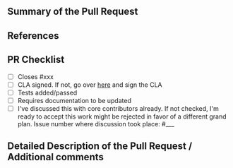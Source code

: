 <!-- Enter a brief description/summary of your PR here. What does it fix/what does it change/how was it tested (even manually, if necessary)? -->
## Summary of the Pull Request

<!-- Other than the issue solved, is this relevant to any other issues/existing PRs? --> 
## References

<!-- Please review the items on the PR checklist before submitting-->
## PR Checklist
* [ ] Closes #xxx
* [ ] CLA signed. If not, go over [here](https://cla.opensource.microsoft.com/microsoft/Terminal) and sign the CLA
* [ ] Tests added/passed
* [ ] Requires documentation to be updated
* [ ] I've discussed this with core contributors already. If not checked, I'm ready to accept this work might be rejected in favor of a different grand plan. Issue number where discussion took place: #___

<!-- Provide a more detailed description of the PR, other things fixed or any additional comments/features here -->
## Detailed Description of the Pull Request / Additional comments
